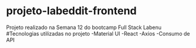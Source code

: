 # projeto-labeddit-frontend
Projeto realizado na Semana 12 do bootcamp Full Stack Labenu
#Tecnologias utilizadas no projeto
  -Material UI
  -React
  -Axios
  -Consumo de API
